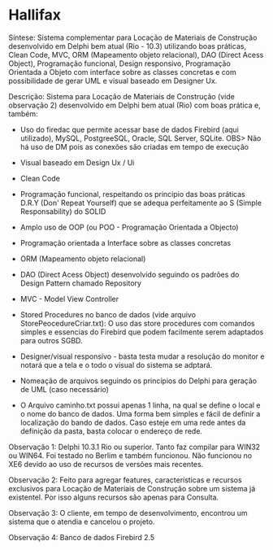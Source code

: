 # Hallifax
Síntese:  Sistema complementar para Locação de Materiais de Construção desenvolvido em Delphi bem atual (Rio -  10.3) utilizando boas práticas, Clean Code,  MVC, ORM (Mapeamento objeto relacional), DAO (Direct Acess Object), Programação funcional, Design responsivo,  Programação Orientada a Objeto com interface sobre as classes concretas e com possibilidade de gerar UML e visual baseado em Designer Ux.

Descrição: Sistema para Locação de Materiais de Construção (vide observação 2) desenvolvido em Delphi bem atual (Rio) com boas prática e, também:

- Uso do firedac que permite acessar base de dados Firebird (aqui utilizado), MySQL, PostgreeSQL, Oracle, SQL Server, SQLite. OBS> Não há uso de DM pois as conexões são criadas em tempo de execução

- Visual baseado em Design Ux / Ui

- Clean Code

- Programação funcional, respeitando os principio das boas práticas D.R.Y (Don' Repeat Yourself) que se adequa perfeitamente ao S (Simple Responsability) do SOLID

- Amplo uso de OOP (ou POO - Programação Orientada a Objecto)

- Programação orientada a Interface sobre as classes concretas

- ORM (Mapeamento objeto relacional)

- DAO (Direct Acess Object) desenvolvido seguindo os padrões do Design Pattern chamado Repository

- MVC - Model View Controller

- Stored Procedures no banco de dados (vide arquivo StorePeocedureCriar.txt): O uso das store procedures com comandos simples e essencias do Firebird que podem facilmente serem adaptados para outros SGBD.

- Designer/visual responsivo - basta testa mudar a resolução do monitor e notará que a tela e o todo o visual do sistema se adptará.

- Nomeação de arquivos seguindo os princípios do Delphi para geração de UML (caso necessário)

- O Arquivo caminho.txt possui apenas 1 linha, na qual se define o local e o nome do banco de dados. Uma forma bem simples e fácil de definir a localização do bando de dados. Caso esteje em uma rede antes da definição da pasta, basta colocar o endereço de rede.


Observação 1: Delphi 10.3.1 Rio ou superior. Tanto faz compilar para WIN32 ou WIN64. Foi testado no Berlim e também funcionou. Não funcionou no XE6 devido ao uso de recursos de versões mais recentes.

Observação 2: Feito para agregar features, características e recursos exclusivos para Locação de Materiais de Construção sobre um sistema já existentel. Por isso alguns recursos são apenas para Consulta.

Observação 3: O cliente, em tempo de desenvolvimento, encontrou um sistema que o atendia e cancelou o projeto.

Observação 4: Banco de dados Firebird 2.5
